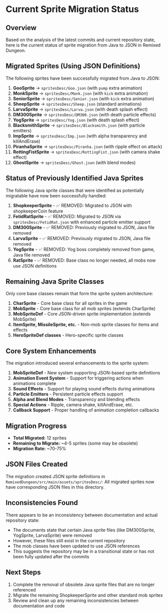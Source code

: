 # Current Sprite Migration Status

## Overview
Based on the analysis of the latest commits and current repository state, here is the current status of sprite migration from Java to JSON in Remixed Dungeon.

## Migrated Sprites (Using JSON Definitions)
The following sprites have been successfully migrated from Java to JSON:

1. **GooSprite** → `spritesDesc/Goo.json` (with `pump` extra animation)
2. **MonkSprite** → `spritesDesc/Monk.json` (with `kick` extra animation)
3. **SeniorSprite** → `spritesDesc/Senior.json` (with `kick` extra animation)
4. **SheepSprite** → `spritesDesc/Sheep.json` (standard animations)
5. **LarvaSprite** → `spritesDesc/Larva.json` (with death splash effect)
6. **DM300Sprite** → `spritesDesc/DM300.json` (with death particle effects)
7. **YogSprite** → `spritesDesc/Yog.json` (with death splash effect)
8. **BlacksmithSprite** → `spritesDesc/Blacksmith.json` (with particle emitters)
9. **ImpSprite** → `spritesDesc/Imp.json` (with alpha transparency and killAndErase)
10. **PiranhaSprite** → `spritesDesc/Piranha.json` (with ripple effect on attack)
11. **RottingFistSprite** → `spritesDesc/RottingFist.json` (with camera shake effect)
12. **GhostSprite** → `spritesDesc/Ghost.json` (with blend modes)

## Status of Previously Identified Java Sprites
The following Java sprite classes that were identified as potentially migratable have now been successfully handled:

1. **ShopkeeperSprite** - ✅ REMOVED: Migrated to JSON with shopkeeperCoin feature
2. **FetidRatSprite** - ✅ REMOVED: Migrated to JSON via `spritesDesc/FetidRat.json` with enhanced particle emitter support
3. **DM300Sprite** - ✅ REMOVED: Previously migrated to JSON, Java file removed
4. **LarvaSprite** - ✅ REMOVED: Previously migrated to JSON, Java file removed
5. **YogSprite** - ✅ REMOVED: Yog boss completely removed from game, Java file removed
6. **RatSprite** - ✅ REMOVED: Base class no longer needed, all mobs now use JSON definitions

## Remaining Java Sprite Classes
Only core base classes remain that form the sprite system architecture:

1. **CharSprite** - Core base class for all sprites in the game
2. **MobSprite** - Core base class for all mob sprites (extends CharSprite)
3. **MobSpriteDef** - Core JSON-driven sprite implementation (extends MobSprite)
4. **ItemSprite, MissileSprite, etc.** - Non-mob sprite classes for items and effects
5. **HeroSpriteDef classes** - Hero-specific sprite classes

## Core System Enhancements
The migration introduced several enhancements to the sprite system:

1. **MobSpriteDef** - New system supporting JSON-based sprite definitions
2. **Animation Event System** - Support for triggering actions when animations complete
3. **Sound Effects** - Support for playing sound effects during animations
4. **Particle Emitters** - Persistent particle effects support
5. **Alpha and Blend Modes** - Transparency and blending effects
6. **Special Actions** - Ripple, camera shake, killAndErase, etc.
7. **Callback Support** - Proper handling of animation completion callbacks

## Migration Progress
- **Total Migrated:** 12 sprites
- **Remaining to Migrate:** ~4-5 sprites (some may be obsolete)
- **Migration Rate:** ~70-75%

## JSON Files Created
The migration created JSON sprite definitions in `RemixedDungeon/src/main/assets/spritesDesc/`:
All migrated sprites now have corresponding JSON files in this directory.

## Inconsistencies Found
There appears to be an inconsistency between documentation and actual repository state:
- The documents state that certain Java sprite files (like DM300Sprite, YogSprite, LarvaSprite) were removed
- However, these files still exist in the current repository
- The mob classes have been updated to use JSON references
- This suggests the repository may be in a transitional state or has not been fully updated after the commits

## Next Steps
1. Complete the removal of obsolete Java sprite files that are no longer referenced
2. Migrate the remaining ShopkeeperSprite and other standard mob sprites
3. Review and clean up any remaining inconsistencies between documentation and code